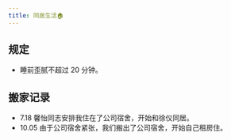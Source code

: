 ```yaml
---
title: 同居生活🏠
---
```


## 规定

- 睡前歪腻不超过 20 分钟。

## 搬家记录

- 7.18 馨怡同志安排我住在了公司宿舍，开始和徐仪同居。
- 10.05 由于公司宿舍紧张，我们搬出了公司宿舍，开始自己租房住。

